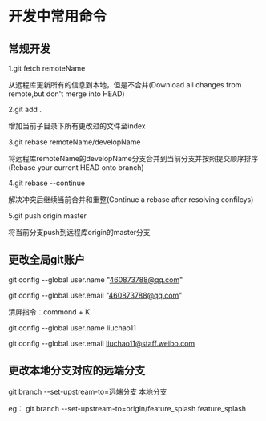 # 开发中常用命令
## 常规开发

1.git fetch remoteName       

从远程库更新所有的信息到本地，但是不合并(Download all changes from remote,but don't merge into HEAD)

2.git add . 

增加当前子目录下所有更改过的文件至index

3.git rebase remoteName/developName         

将远程库remoteName的developName分支合并到当前分支并按照提交顺序排序(Rebase your current HEAD onto branch)

4.git rebase --continue     

解决冲突后继续当前合并和重整(Continue a rebase after resolving confilcys)

5.git push origin master 

将当前分支push到远程库origin的master分支

## 更改全局git账户
git config --global user.name "460873788@qq.com"

git config --global user.email "460873788@qq.com"

清屏指令：commond + K

git config --global user.name liuchao11

git config --global user.email liuchao11@staff.weibo.com

## 更改本地分支对应的远端分支
git branch --set-upstream-to=远端分支  本地分支

eg：
git branch --set-upstream-to=origin/feature_splash feature_splash